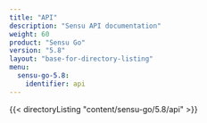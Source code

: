 ```yaml
---
title: "API"
description: "Sensu API documentation"
weight: 60
product: "Sensu Go"
version: "5.8"
layout: "base-for-directory-listing"
menu:
  sensu-go-5.8:
    identifier: api
---
```


{{< directoryListing "content/sensu-go/5.8/api" >}}
